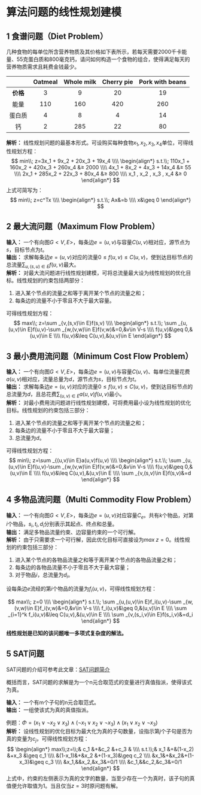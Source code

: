 # 算法问题的线性规划建模


## 1 食谱问题（Diet Problem）
几种食物的每单位所含营养物质及其价格如下表所示，若每天需要2000千卡能量、55克蛋白质和800毫克钙，请问如何构造一个食物的组合，使得满足每天的营养物质需求且耗费金钱最少。

||Oatmeal|Whole milk|Cherry pie|Pork with beans|
|:--:|:--:|:--:|:--:|:--:|
|**价格**|3|9|20|19|
|能量|110|160|420|260
|蛋白质|4|8|4|14|
|钙|2|285|22|80|

**解析：** 线性规划问题的最基本形式。可设购买每种食物$x_1,x_2,x_3,x_4$单位，可得线性规划方程：
$$
min\\; z=3x_1 + 9x_2 + 20x_3 + 19x_4 \\\\
\begin{align*}
s.t.\\; 110x_1 + 160x_2 + 420x_3 + 260x_4 &≥ 2000 \\\\
4x_1 + 8x_2 + 4x_3 + 14x_4 &≥ 55 \\\\ 
2x_1 + 285x_2 + 22x_3 + 80x_4 &≥ 800 \\\\ 
x_1 , x_2 , x_3 , x_4 &≥ 0
\end{align*}
$$
上式可简写为：
$$
min\\; z=c^Tx \\\\
\begin{align*}
s.t.\\; Ax&=b \\\\
x&\geq 0
\end{align*}
$$

## 2 最大流问题（Maximum Flow Problem）
**输入：** 一个有向图$G<V,E>$，每条边$e=(u,v)$与容量$C(u,v)$相对应，源节点为$s$，目标节点为$t$。    
**输出：** 求解每条边$e=(u,v)$对应的流量$0\leq f(u,v)\leq C(u,v)$，使到达目标节点的总流量$\sum _{u,(s,u)\in E}f(u,v)$最大。    
**解析：** 对最大流问题进行线性规划建模，可将总流量最大设为线性规划的优化目标。线性规划的约束包括两部分：
1. 进入某个节点的流量之和等于离开某个节点的流量之和；
2. 每条边的流量不小于零且不大于最大容量。

可得线性规划方程：
$$
max\\; z=\sum _{v,(s,v)\in E}f(s,v) \\\\
\begin{align*}
s.t.\\; \sum _{u,(u,v)\in E}f(u,v)-\sum _{w,(v,w)\in E}f(v,w)&=0,&v\in V-s \\\\
f(u,v)&\geq 0,&(u,v)\in E \\\\
f(u,v)&\leq C(u,v),&(u,v)\in E
\end{align*}
$$

## 3 最小费用流问题（Minimum Cost Flow Problem）
**输入：** 一个有向图$G<V,E>$，每条边$e=(u,v)$与容量$C(u,v)$、每单位流量花费$a(u,v)$相对应，流量总量为$d$，源节点为$s$，目标节点为$t$。    
**输出：** 求解每条边$e=(u,v)$对应的流量$0\leq f(u,v)\leq C(u,v)$，使到达目标节点的总流量为$d$，且总花费$\sum _{(u,v)\in E}a(u,v)f(u,v)$最小。    
**解析：** 对最小费用流问题进行线性规划建模，可将费用最小设为线性规划的优化目标。线性规划的约束包括三部分：
1. 进入某个节点的流量之和等于离开某个节点的流量之和；
2. 每条边的流量不小于零且不大于最大容量；
3. 总流量为$d$。

可得线性规划方程：
$$
min\\; z=\sum _{(u,v)\in E}a(u,v)f(u,v) \\\\
\begin{align*}
s.t.\\; \sum _{u,(u,v)\in E}f(u,v)-\sum _{w,(v,w)\in E}f(v,w)&=0,&v\in V-s \\\\
f(u,v)&\geq 0,&(u,v)\in E \\\\
f(u,v)&\leq C(u,v),&(u,v)\in E \\\\
\sum _{v,(s,v)\in E}f(s,v)&=d
\end{align*}
$$

## 4 多物品流问题（Multi Commodity Flow Problem）
**输入：** 一个有向图$G<V,E>$，每条边$e=(u,v)$对应容量$C_e$。共有$k$个物品，对第$i$个物品，$s_i,t_i,d_i$分别表示其起点、终点和总量。    
**输出：** 满足多物品流量约束、边容量约束的一个可行解。    
**解析：** 由于只需要求一个可行解，因此优化目标可直接设为$max\;z=0$。线性规划的约束包括三部分：
1. 进入某个节点的各物品流量之和等于离开某个节点的各物品流量之和；
2. 每条边的各物品流量不小于零且不大于最大容量；
3. 对于物品$i$，总流量为$d_i$。

设每条边$e$流经的第$i$个物品的流量为$f_i(u,v)$，可得线性规划方程：

$$
max\\; z=0 \\\\
\begin{align*}
s.t.\\; \sum _{u,(u,v)\in E}f_i(u,v)-\sum _{w,(v,w)\in E}f_i(v,w)&=0,&v\in V-s \\\\
f_i(u,v)&\geq 0,&(u,v)\in E \\\\
\sum _{i=1}^k f_i(u,v)&\leq C(u,v),&(u,v)\in E \\\\
\sum _{v,(s_i,v)\in E}f(s_i,v)&=d_i
\end{align*}
$$

**线性规划是已知的该问题唯一多项式复杂度的解法。**

## 5 SAT问题
SAT问题的介绍可参考此文章：[SAT问题简介](https://zhuanlan.zhihu.com/p/432853785)    

概括而言，SAT问题的求解是为一个n元合取范式的变量进行真值指派，使得该式为真。

**输入：** 一个有m个子句的n元合取范式。    
**输出：** 一组使该式为真的真值指派。

例题：$\Phi=(x_1\vee \neg x_2 \vee x_3)\wedge (\neg x_1\vee x_2\vee \neg x_3)\wedge (x_1\vee x_2 \vee \neg x_3)$    
**解析：** 设线性规划的优化目标为最大化为真的子句数量，设指示第$j$个子句是否为真的变量为$c_j$，可得线性规划方程：
$$
\begin{align*}
max\\;z=\\;& c_1    &+&c_2     &+c_3 & \\\\
s.t.\\;&  x_1    &+&(1-x_2) &+x_3 &\geq c_1 \\\\
      &(1-x_1)&+&x_2     &+(1-x_3)&\geq c_2 \\\\
      &x_1&+&x_2&+(1-x_3)&\geq c_3 \\\\
      &x_1,&&x_2,&x_3&=0/1 \\\\
      &c_1,&&c_2,&c_3&=0/1
\end{align*}
$$
上式中，约束的左侧表示为真的文字的数量，当至少存在一个为真时，该子句的真值便允许取值为1。当且仅当$z=3$时原问题有解。
